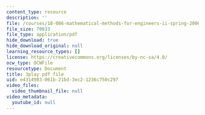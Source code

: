 ```yaml
---
content_type: resource
description: ''
file: /courses/18-086-mathematical-methods-for-engineers-ii-spring-2006/e4314983061b21bd3ec21236c750c297_ZpOJJk6en2o.pdf
file_size: 70833
file_type: application/pdf
hide_download: true
hide_download_original: null
learning_resource_types: []
license: https://creativecommons.org/licenses/by-nc-sa/4.0/
ocw_type: OCWFile
resourcetype: Document
title: 3play pdf file
uid: e4314983-061b-21bd-3ec2-1236c750c297
video_files:
  video_thumbnail_file: null
video_metadata:
  youtube_id: null
---
```

